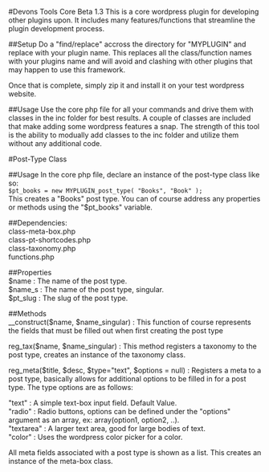 #Devons Tools Core Beta 1.3
This is a core wordpress plugin for developing other plugins upon. It includes many features/functions that streamline the plugin development process. 

##Setup
Do a "find/replace" accross the directory for "MYPLUGIN" and replace
with your plugin name. This replaces all the class/function names with your
plugins name and will avoid and clashing with other plugins that may happen
to use this framework. 

Once that is complete, simply zip it and install it on your test wordpress website. 

##Usage
Use the core php file for all your commands and drive them with classes in the inc folder for best results. A couple of classes
are included that make adding some wordpress features a snap. The strength of this tool is the ability to modually add classes to
the inc folder and utilize them without any additional code. 

#Post-Type Class

##Usage
In the core php file, declare an instance of the post-type class like so:  
`$pt_books = new MYPLUGIN_post_type( "Books", "Book" );`  
This creates a "Books" post type. You can of course address any properties or methods using the "$pt_books" variable.  


##Dependencies:   
class-meta-box.php  
class-pt-shortcodes.php  
class-taxonomy.php  
functions.php  

##Properties  
$name : The name of the post type.  
$name_s : The name of the post type, singular.   
$pt_slug : The slug of the post type.   

##Methods  
__construct($name, $name_singular) : This function of course represents the fields that must be filled out when first creating the post type 

reg_tax($name, $name_singular) : This method registers a taxonomy to the post type, creates an instance of the taxonomy class. 

reg_meta($title, $desc, $type="text", $options = null) : Registers a meta to a post type, basically allows for additional options to be filled in for a post type. The type options are as follows:  

"text" : A simple text-box input field. Default Value.   
"radio" : Radio buttons, options can be defined under the "options" argument as an array, ex: array(option1, option2, ..).    
"textarea" : A larger text area, good for large bodies of text.    
"color" : Uses the wordpress color picker for a color.    

All meta fields associated with a post type is shown as a list. This creates an instance of the meta-box class. 

